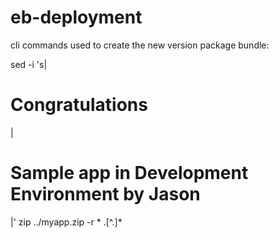 # eb-deployment

cli commands used to create the new version package bundle:

sed -i 's|<h1>Congratulations</h1>|<h1>Sample app in Development Environment by Jason</h1>|'
zip ../myapp.zip -r * .[^.]*

